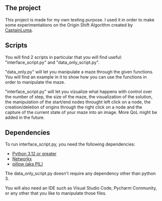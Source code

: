 ## The project
This project is made for my own testing purpose.
I used it in order to make some experimentations on the Origin Shift Algorithm created by [CaptainLuma](https://github.com/CaptainLuma/).


## Scripts
You will find 2 scripts in particular that you will find useful: "interface_script.py" and "data_only_script.py".

"data_only.py" will let you manipulate a maze through the given functions. You will find an example in it to show how you can use the functions in order to manipulate the maze.

"interface_script.py" will let you vizualize what happens with control over the number of step, the size of the maze, the visualization of the solution, the manipulation of the start/end nodes throught left click on a node, the creation/deletion of origins through the right click on a node and the capture of the current state of your maze into an image. More QoL might be added in the future.


## Dependencies
To run interface_script.py, you need the following dependencies:
- [Python 3.12 or greater](https://www.python.org/downloads/)
- [Networkx](https://pypi.org/project/networkx/)
- [pillow (aka PIL)](https://pypi.org/project/pillow/)

The data_only_script.py doesn't require any dependency other than python 3.

You will also need an IDE such as Visual Studio Code, Pycharm Community, or any other that you like to manipulate those files.
